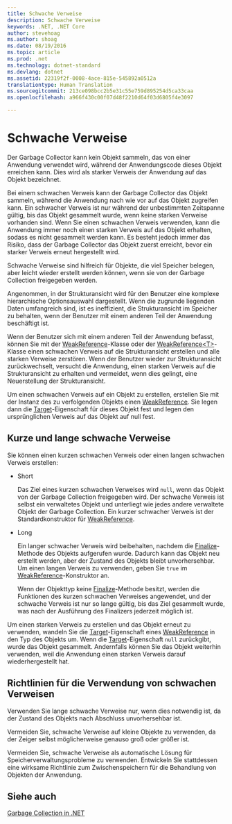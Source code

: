 ```yaml
---
title: Schwache Verweise
description: Schwache Verweise
keywords: .NET, .NET Core
author: stevehoag
ms.author: shoag
ms.date: 08/19/2016
ms.topic: article
ms.prod: .net
ms.technology: dotnet-standard
ms.devlang: dotnet
ms.assetid: 22319f2f-0008-4ace-815e-545892a0512a
translationtype: Human Translation
ms.sourcegitcommit: 213ce098bcc2b5e31c55e759d895254d5ca33caa
ms.openlocfilehash: a966f430c00f07d48f2210d64f03d6805f4e3097

---
```


# <a name="weak-references"></a>Schwache Verweise

Der Garbage Collector kann kein Objekt sammeln, das von einer Anwendung verwendet wird, während der Anwendungscode dieses Objekt erreichen kann. Dies wird als starker Verweis der Anwendung auf das Objekt bezeichnet. 

Bei einem schwachen Verweis kann der Garbage Collector das Objekt sammeln, während die Anwendung nach wie vor auf das Objekt zugreifen kann. Ein schwacher Verweis ist nur während der unbestimmten Zeitspanne gültig, bis das Objekt gesammelt wurde, wenn keine starken Verweise vorhanden sind. Wenn Sie einen schwachen Verweis verwenden, kann die Anwendung immer noch einen starken Verweis auf das Objekt erhalten, sodass es nicht gesammelt werden kann. Es besteht jedoch immer das Risiko, dass der Garbage Collector das Objekt zuerst erreicht, bevor ein starker Verweis erneut hergestellt wird.

Schwache Verweise sind hilfreich für Objekte, die viel Speicher belegen, aber leicht wieder erstellt werden können, wenn sie von der Garbage Collection freigegeben werden. 

Angenommen, in der Strukturansicht wird für den Benutzer eine komplexe hierarchische Optionsauswahl dargestellt. Wenn die zugrunde liegenden Daten umfangreich sind, ist es ineffizient, die Strukturansicht im Speicher zu behalten, wenn der Benutzer mit einem anderen Teil der Anwendung beschäftigt ist. 

Wenn der Benutzer sich mit einem anderen Teil der Anwendung befasst, können Sie mit der [WeakReference](xref:System.WeakReference)-Klasse oder der [WeakReference&lt;T&gt;](xref:System.WeakReference%601)-Klasse einen schwachen Verweis auf die Strukturansicht erstellen und alle starken Verweise zerstören. Wenn der Benutzer wieder zur Strukturansicht zurückwechselt, versucht die Anwendung, einen starken Verweis auf die Strukturansicht zu erhalten und vermeidet, wenn dies gelingt, eine Neuerstellung der Strukturansicht.

Um einen schwachen Verweis auf ein Objekt zu erstellen, erstellen Sie mit der Instanz des zu verfolgenden Objekts einen [WeakReference](xref:System.WeakReference). Sie legen dann die [Target](xref:System.WeakReference.Target)-Eigenschaft für dieses Objekt fest und legen den ursprünglichen Verweis auf das Objekt auf null fest. 

## <a name="short-and-long-weak-references"></a>Kurze und lange schwache Verweise

Sie können einen kurzen schwachen Verweis oder einen langen schwachen Verweis erstellen: 

* Short

  Das Ziel eines kurzen schwachen Verweises wird `null`, wenn das Objekt von der Garbage Collection freigegeben wird. Der schwache Verweis ist selbst ein verwaltetes Objekt und unterliegt wie jedes andere verwaltete Objekt der Garbage Collection. Ein kurzer schwacher Verweis ist der Standardkonstruktor für [WeakReference](xref:System.WeakReference). 

* Long

  Ein langer schwacher Verweis wird beibehalten, nachdem die [Finalize](xref:System.Object.Finalize)-Methode des Objekts aufgerufen wurde. Dadurch kann das Objekt neu erstellt werden, aber der Zustand des Objekts bleibt unvorhersehbar. Um einen langen Verweis zu verwenden, geben Sie `true` im [WeakReference](xref:System.WeakReference)-Konstruktor an. 

  Wenn der Objekttyp keine [Finalize](xref:System.Object.Finalize)-Methode besitzt, werden die Funktionen des kurzen schwachen Verweises angewendet, und der schwache Verweis ist nur so lange gültig, bis das Ziel gesammelt wurde, was nach der Ausführung des Finalizers jederzeit möglich ist.

Um einen starken Verweis zu erstellen und das Objekt erneut zu verwenden, wandeln Sie die [Target](xref:System.WeakReference.Target)-Eigenschaft eines [WeakReference](xref:System.WeakReference) in den Typ des Objekts um. Wenn die [Target](xref:System.WeakReference.Target)-Eigenschaft `null` zurückgibt, wurde das Objekt gesammelt. Andernfalls können Sie das Objekt weiterhin verwenden, weil die Anwendung einen starken Verweis darauf wiederhergestellt hat.

## <a name="guidelines-for-using-weak-references"></a>Richtlinien für die Verwendung von schwachen Verweisen

Verwenden Sie lange schwache Verweise nur, wenn dies notwendig ist, da der Zustand des Objekts nach Abschluss unvorhersehbar ist. 

Vermeiden Sie, schwache Verweise auf kleine Objekte zu verwenden, da der Zeiger selbst möglicherweise genauso groß oder größer ist. 

Vermeiden Sie, schwache Verweise als automatische Lösung für Speicherverwaltungsprobleme zu verwenden. Entwickeln Sie stattdessen eine wirksame Richtlinie zum Zwischenspeichern für die Behandlung von Objekten der Anwendung. 

## <a name="see-also"></a>Siehe auch

[Garbage Collection in .NET](index.md)



<!--HONumber=Nov16_HO3-->


